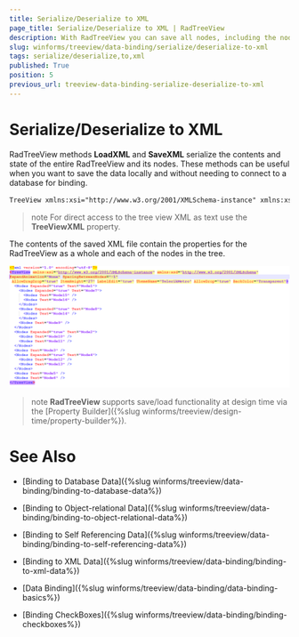 ```yaml
---
title: Serialize/Deserialize to XML
page_title: Serialize/Deserialize to XML | RadTreeView
description: With RadTreeView you can save all nodes, including the nodes states (expanded, selected).
slug: winforms/treeview/data-binding/serialize/deserialize-to-xml
tags: serialize/deserialize,to,xml
published: True
position: 5
previous_url: treeview-data-binding-serialize-deserialize-to-xml
---
```


# Serialize/Deserialize to XML

RadTreeView methods __LoadXML__ and __SaveXML__ serialize the contents and state of the entire RadTreeView and its nodes. These methods can be useful when you want to save the data locally and without needing to connect to a database for binding.

````xml
TreeView xmlns:xsi="http://www.w3.org/2001/XMLSchema-instance" xmlns:xsd="http://www.w3.org/2001/XMLSchema" AllowDragDrop="true" LabelEdit="true" ThemeName="Breeze" AllowDrop="true" BackColor="Transparent"><Nodes Expanded="true" Text="Node1"><Nodes Expanded="true" Text="Node7"><Nodes Text="Node15" /><Nodes Text="Node16" /></Nodes><Nodes Expanded="true" Text="Node8"><Nodes Text="Node14" /></Nodes><Nodes Text="Node9" /></Nodes><Nodes Expanded="true" Text="Node2"><Nodes Text="Node10" /><Nodes Text="Node11" /></Nodes><Nodes Text="Node3" /><Nodes Expanded="true" Text="Node4"><Nodes Text="Node12" /><Nodes Text="Node13" /></Nodes><Nodes Text="Node5" /><Nodes Text="Node6" /></TreeView>

````

>note For direct access to the tree view XML as text use the __TreeViewXML__ property.
>

The contents of the saved XML file contain the properties for the RadTreeView as a whole and each of the nodes in the tree.

![treeview-data-binding-serialize-deserialize-to-xml 001](images/treeview-data-binding-serialize-deserialize-to-xml001.png)

>note  __RadTreeView__ supports save/load functionality at design time via the [Property Builder]({%slug winforms/treeview/design-time/property-builder%}).
>


# See Also
* [Binding to Database Data]({%slug winforms/treeview/data-binding/binding-to-database-data%})

* [Binding to Object-relational Data]({%slug winforms/treeview/data-binding/binding-to-object-relational-data%})

* [Binding to Self Referencing Data]({%slug winforms/treeview/data-binding/binding-to-self-referencing-data%})

* [Binding to XML Data]({%slug winforms/treeview/data-binding/binding-to-xml-data%})

* [Data Binding]({%slug winforms/treeview/data-binding/data-binding-basics%})

* [Binding CheckBoxes]({%slug winforms/treeview/data-binding/binding-checkboxes%})


